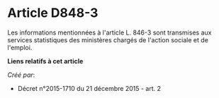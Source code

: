 # Article D848-3

Les informations mentionnées à l'article L. 846-3 sont transmises aux services statistiques des ministères chargés de
l'action sociale et de l'emploi.

**Liens relatifs à cet article**

_Créé par_:

  - Décret n°2015-1710 du 21 décembre 2015 - art. 2
